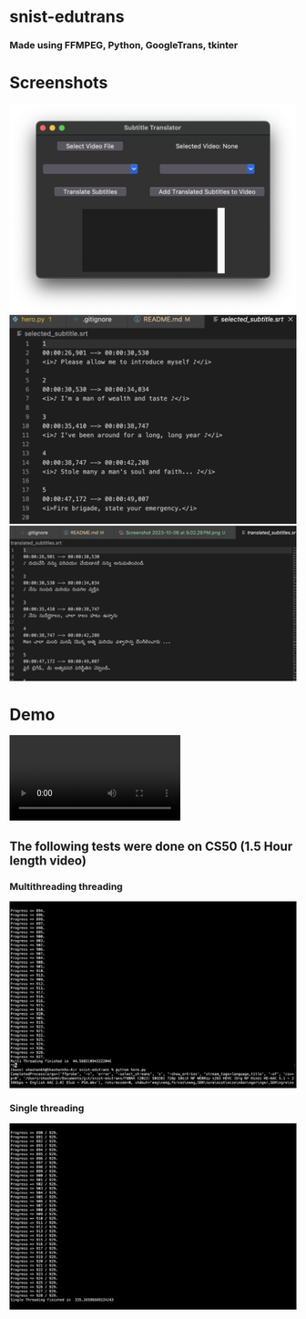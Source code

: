 # snist-edutrans
### Made using FFMPEG, Python, GoogleTrans, tkinter

# Screenshots
![](photos/window.png)
![](photos/og.png)
![](photos/trans.png)


# Demo
![](videos/demo.mov)


## The following tests were done on CS50 (1.5 Hour length video) 
### Multithreading  threading
![](photos/single.png)
### Single threading
![](photos/multi.png)